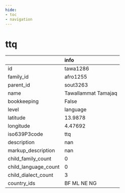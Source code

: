 ```yaml
---
hide:
- toc
- navigation
---
```

# ttq
|                      | info                |
|:---------------------|:--------------------|
| id                   | tawa1286            |
| family_id            | afro1255            |
| parent_id            | sout3263            |
| name                 | Tawallammat Tamajaq |
| bookkeeping          | False               |
| level                | language            |
| latitude             | 13.9878             |
| longitude            | 4.47692             |
| iso639P3code         | ttq                 |
| description          | nan                 |
| markup_description   | nan                 |
| child_family_count   | 0                   |
| child_language_count | 0                   |
| child_dialect_count  | 3                   |
| country_ids          | BF ML NE NG         |